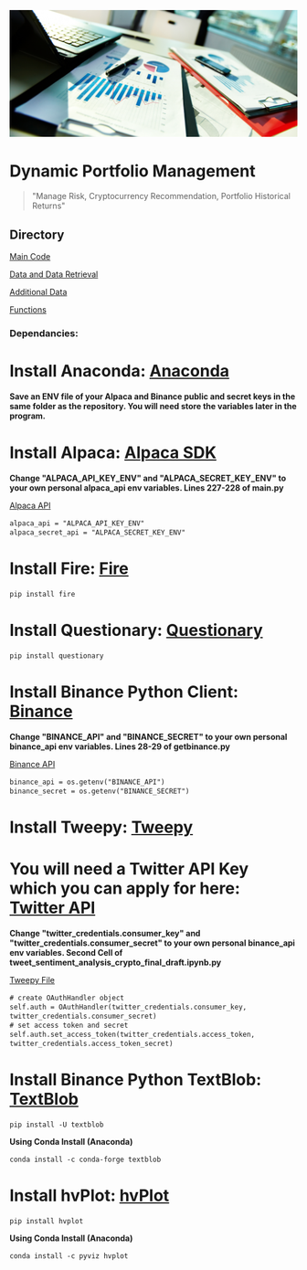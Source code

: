 ![Portfolio Management Image](readme_images/FInancial-Management.png)
# Dynamic Portfolio Management

>"Manage Risk, Cryptocurrency Recommendation, Portfolio Historical Returns"

## Directory
[Main Code](main.py)

[Data and Data Retrieval](data_retrieval)

[Additional Data](Resources)

[Functions](functions_graphs)

### Dependancies:

# Install Anaconda: [Anaconda](https://www.anaconda.com/)

**Save an ENV file of your Alpaca and Binance public and secret keys in the same folder as the repository.
You will need store the variables later in the program.**

# Install Alpaca: [Alpaca SDK](https://alpaca.markets/docs/)
**Change "ALPACA_API_KEY_ENV" and "ALPACA_SECRET_KEY_ENV" to your own personal alpaca_api env variables.
Lines 227-228 of main.py**

[Alpaca API](main.py)
```Python:
alpaca_api = "ALPACA_API_KEY_ENV"
alpaca_secret_api = "ALPACA_SECRET_KEY_ENV"
```

# Install Fire: [Fire](https://google.github.io/python-fire/guide/#installation)
```bash:
pip install fire
```

# Install Questionary: [Questionary](https://pypi.org/project/questionary/#installation)
```bash:
pip install questionary
```

# Install Binance Python Client: [Binance](https://python-binance.readthedocs.io/en/latest/overview.html)
**Change "BINANCE_API" and "BINANCE_SECRET" to your own personal binance_api env variables.
Lines 28-29 of getbinance.py**

[Binance API](data_retrieval/getbinance.py)
```Python:
binance_api = os.getenv("BINANCE_API")
binance_secret = os.getenv("BINANCE_SECRET")
```

# Install Tweepy: [Tweepy](https://pypi.org/project/tweepy/)
# You will need a Twitter API Key which you can apply for here: [Twitter API](https://developer.twitter.com/en/products/twitter-api)
**Change "twitter_credentials.consumer_key" and "twitter_credentials.consumer_secret" to your own personal binance_api env variables.
Second Cell of tweet_sentiment_analysis_crypto_final_draft.ipynb.py**

[Tweepy File](data_retrieval/tweet_sentiment_analysis_crypto_final_draft.ipynb.py)
```Python:
# create OAuthHandler object
self.auth = OAuthHandler(twitter_credentials.consumer_key, twitter_credentials.consumer_secret)
# set access token and secret
self.auth.set_access_token(twitter_credentials.access_token, twitter_credentials.access_token_secret)
```

# Install Binance Python TextBlob: [TextBlob](https://textblob.readthedocs.io/en/dev/install.html#:~:text=Installation%20%C2%B6%201%20Installing%2FUpgrading%20From%20the%20PyPI%20%C2%B6.,5%20Migrating%20from%20older%20versions%20%28%3C%3D0.7.1%29%20%C2%B6.%20)
```bash:
pip install -U textblob
```
**Using Conda Install (Anaconda)**
```bash:
conda install -c conda-forge textblob
```

# Install hvPlot: [hvPlot](https://pypi.org/project/hvplot/#:~:text=Installation.%20hvPlot%20supports%20Python%202.7%2C%203.5%2C%203.6%20and,are%20the%20last%20item%20in%20a%20notebook%20cell.)
```bash:
pip install hvplot
```
**Using Conda Install (Anaconda)**
```bash:
conda install -c pyviz hvplot
```
